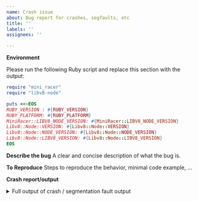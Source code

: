 ```yaml
---
name: Crash issue
about: Bug report for crashes, segfaults, etc
title: ''
labels: ''
assignees: ''

---
```


**Environment**

Please run the following Ruby script and replace this section with the output:

```ruby
require "mini_racer"
require "libv8-node"

puts <<~EOS
RUBY_VERSION : #{RUBY_VERSION}
RUBY_PLATFORM: #{RUBY_PLATFORM}
MiniRacer::LIBV8_NODE_VERSION: #{MiniRacer::LIBV8_NODE_VERSION}
Libv8::Node::VERSION: #{Libv8::Node::VERSION}
Libv8::Node::NODE_VERSION: #{Libv8::Node::NODE_VERSION}
Libv8::Node::LIBV8_VERSION: #{Libv8::Node::LIBV8_VERSION}
EOS
```

**Describe the bug**
A clear and concise description of what the bug is.

**To Reproduce**
Steps to reproduce the behavior, minimal code example, …

**Crash report/output**

<details>
<summary>Full output of crash / segmentation fault output</summary>

```
PUT YOUR OUTPUT HERE
```

</details>
